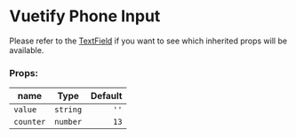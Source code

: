 # Vuetify Phone Input

Please refer to the 
[TextField](https://vuetifyjs.com/en/components/text-fields)
if you want to see which inherited props will be available.

### Props:

| name        | Type           | Default  |
| ------------- |:-------------:| -----:|
| `value`         | `string`        | `''`    |
| `counter`       | `number`      |    `13` |

